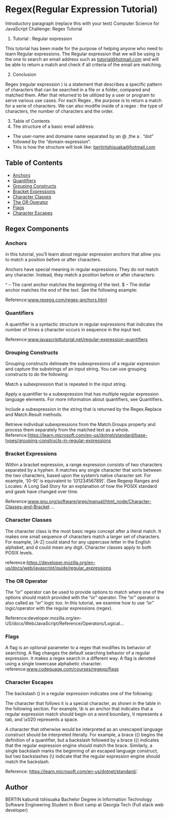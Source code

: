 # Regex(Regular Expression Tutorial)

Introductory paragraph (replace this with your text)
Computer Science for JavaScript Challenge: Regex Tutorial


1.	Tutorial : Regular expression

This tutorial has been made for the purpose of helping anyone who need to learn Regular expressions.
The Regular expression that we will be using is the one to search an email address such as tutorial@hotmail.com and will be able to return a match and check if all criteria of the email are matching.


2.	Conclusion

Regex (regular expression ) is a statement that describes a specific pattern of characters that can be searched in a file or a folder, compared and matched them. After that returned to be utilized by a user or program to serve various use cases.
For each Regex , the purpose is to return a match for a serie of characters.
We can also modifie inside of a regex : the type of characters, the number of characters and the order.

3.	Table of Contents
4.	The structure of a basic email address:
-	The user-name and domaine name separated by an @ ,the a . “dot” followed by the “domain-expression”.
-	This is how the structure will look like:
bertintshisuaka@hotmail.com





## Table of Contents

- [Anchors](#anchors)
- [Quantifiers](#quantifiers)
- [Grouping Constructs](#grouping-constructs)
- [Bracket Expressions](#bracket-expressions)
- [Character Classes](#character-classes)
- [The OR Operator](#the-or-operator)
- [Flags](#flags)
- [Character Escapes](#character-escapes)

## Regex Components

### Anchors
in this tutorial, you’ll learn about regular expression anchors that allow you to match a position before or after characters.

Anchors have special meaning in regular expressions. They do not match any character. Instead, they match a position before or after characters:

 ^ – The caret anchor matches the beginning of the text.
 $ – The dollar anchor matches the end of the text.
See the following example:

Reference:www.rexegg.com/regex-anchors.html

### Quantifiers
A quantifier is a syntactic structure in regular expressions that indicates the number of times a character occurs in sequence in the input text.

Reference:www.javascripttutorial.net/regular-expression-quantifiers

### Grouping Constructs
Grouping constructs delineate the subexpressions of a regular expression and capture the substrings of an input string. You can use grouping constructs to do the following:

Match a subexpression that is repeated in the input string.

Apply a quantifier to a subexpression that has multiple regular expression language elements. For more information about quantifiers, see Quantifiers.

Include a subexpression in the string that is returned by the Regex.Replace and Match.Result methods.

Retrieve individual subexpressions from the Match.Groups property and process them separately from the matched text as a whole.
Reference:https://learn.microsoft.com/en-us/dotnet/standard/base-types/grouping-constructs-in-regular-expressions

### Bracket Expressions
Within a bracket expression, a range expression consists of two characters separated by a hyphen. It matches any single character that sorts between the two characters, based upon the system’s native character set. For example, ‘[0-9]’ is equivalent to ‘[0123456789]’. (See Regexp Ranges and Locales: A Long Sad Story for an explanation of how the POSIX standard and gawk have changed over time. 

Reference:www.gnu.org/software/grep/manual/html_node/Character-Classes-and-Bracket …
### Character Classes
The character class is the most basic regex concept after a literal match. It makes one small sequence of characters match a larger set of characters. For example, [A-Z] could stand for any uppercase letter in the English alphabet, and d could mean any digit. Character classes apply to both POSIX levels.

reference:https://developer.mozilla.org/en-us/docs/web/javascript/guide/regular_expressions

### The OR Operator
The “or” operator can be used to provide options to match where one of the options should match provided with the “or” operator. The “or” operator is also called as “or” logic too. In this tutorial, we examine how to use “or” logic/operator with the regular expressions (regex).

Reference:developer.mozilla.org/en-US/docs/Web/JavaScript/Reference/Operators/Logical…
### Flags
A flag is an optional parameter to a regex that modifies its behavior of searching. A flag changes the default searching behavior of a regular expression. It makes a regex search in a different way. A flag is denoted using a single lowercase alphabetic character.
reference:www.codeguage.com/courses/regexp/flags

### Character Escapes
The backslash (\) in a regular expression indicates one of the following:

The character that follows it is a special character, as shown in the table in the following section. For example, \b is an anchor that indicates that a regular expression match should begin on a word boundary, \t represents a tab, and \x020 represents a space.

A character that otherwise would be interpreted as an unescaped language construct should be interpreted literally. For example, a brace ({) begins the definition of a quantifier, but a backslash followed by a brace (\{) indicates that the regular expression engine should match the brace. Similarly, a single backslash marks the beginning of an escaped language construct, but two backslashes (\\) indicate that the regular expression engine should match the backslash.

Reference: https://learn.microsoft.com/en-us/dotnet/standard/.

## Author
BERTIN
kabundi tshisuaka
Bachelor Degree in Information Technology Software Engineering
Student in Boot camp at Georgia Tech (Full stack web developer)



